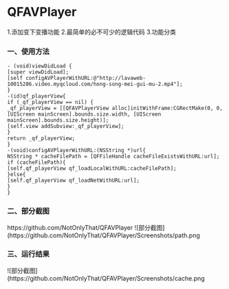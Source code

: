 # QFAVPlayer

1.添加变下变播功能
2.最简单的必不可少的逻辑代码
3.功能分类

<h3>一、使用方法 </h3>

```
- (void)viewDidLoad {
[super viewDidLoad];
[self configAVPlayerWithURL:@"http://lavaweb-10015286.video.myqcloud.com/hong-song-mei-gui-mu-2.mp4"];
}
-(id)qf_playerView{
if (_qf_playerView == nil) {
_qf_playerView = [[QFAVPlayerView alloc]initWithFrame:CGRectMake(0, 0, [UIScreen mainScreen].bounds.size.width, [UIScreen mainScreen].bounds.size.height)];
[self.view addSubview:_qf_playerView];
}
return _qf_playerView;
}
-(void)configAVPlayerWithURL:(NSString *)url{
NSString * cacheFilePath = [QFFileHandle cacheFileExistsWithURL:url];
if (cacheFilePath){
[self.qf_playerView qf_loadLocalWithURL:cacheFilePath];
}else{
[self.qf_playerView qf_loadNetWithURL:url];
}
}
```
<h3>二、部分截图 </h3>https://github.com/NotOnlyThat/QFAVPlayer
![部分截图](https://github.com/NotOnlyThat/QFAVPlayer/Screenshots/path.png

<h3>三、运行结果 </h3>
![部分截图](https://github.com/NotOnlyThat/QFAVPlayer/Screenshots/cache.png
